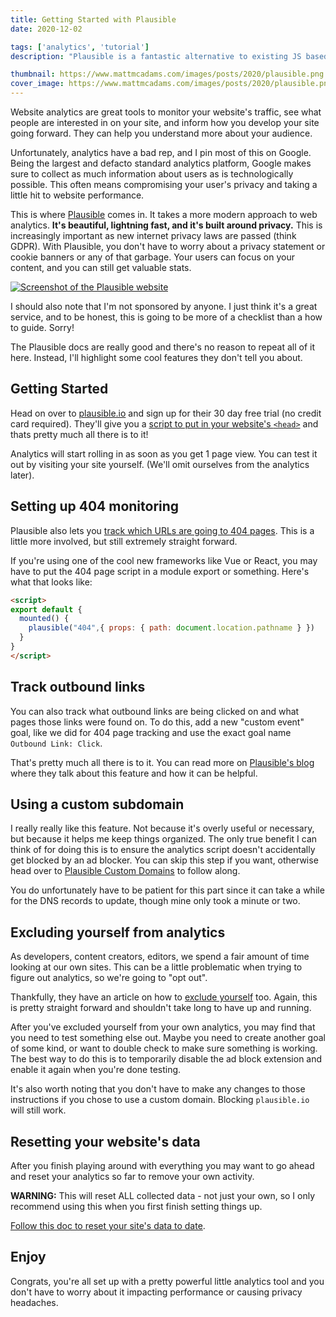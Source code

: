 ```yaml
---
title: Getting Started with Plausible
date: 2020-12-02

tags: ['analytics', 'tutorial']
description: "Plausible is a fantastic alternative to existing JS based analytics solutions. Inexpensive, lightning fast, and build around privacy."

thumbnail: https://www.mattmcadams.com/images/posts/2020/plausible.png
cover_image: https://www.mattmcadams.com/images/posts/2020/plausible.png
---
```


Website analytics are great tools to monitor your website's traffic, see what people are interested in on your site, and inform how you develop your site going forward. They can help you understand more about your audience.

Unfortunately, analytics have a bad rep, and I pin most of this on Google. Being the largest and defacto standard analytics platform, Google makes sure to collect as much information about users as is technologically possible. This often means compromising your user's privacy and taking a little hit to website performance.

This is where [Plausible](https://plausible.io/) comes in. It takes a more modern approach to web analytics. **It's beautiful, lightning fast, and it's built around privacy.** This is increasingly important as new internet privacy laws are passed (think GDPR). With Plausible, you don't have to worry about a privacy statement or cookie banners or any of that garbage. Your users can focus on your content, and you can still get valuable stats.

[![Screenshot of the Plausible website](/images/posts/2020/plausible.png)](https://plausible.io/)

<div class="callout layout--flow">
<p>I should also note that I'm not sponsored by anyone. I just think it's a great service, and to be honest, this is going to be more of a checklist than a how to guide. Sorry!</p>
<p>The Plausible docs are really good and there's no reason to repeat all of it here. Instead, I'll highlight some cool features they don't tell you about.</p>
</div>

## Getting Started

Head on over to [plausible.io](https://plausible.io/) and sign up for their 30 day free trial (no credit card required). They'll give you a [script to put in your website's `<head>`](https://docs.plausible.io/plausible-script) and thats pretty much all there is to it!

Analytics will start rolling in as soon as you get 1 page view. You can test it out by visiting your site yourself. (We'll omit ourselves from the analytics later).

## Setting up 404 monitoring

Plausible also lets you [track which URLs are going to 404 pages](https://plausible.io/docs/error-pages-tracking-404). This is a little more involved, but still extremely straight forward.

If you're using one of the cool new frameworks like Vue or React, you may have to put the 404 page script in a module export or something. Here's what that looks like:

```html
<script>
export default {
  mounted() {
    plausible("404",{ props: { path: document.location.pathname } })
  }
}
</script>
```

## Track outbound links

You can also track what outbound links are being clicked on and what pages those links were found on. To do this, add a new "custom event" goal, like we did for 404 page tracking and use the exact goal name `Outbound Link: Click`.

That's pretty much all there is to it. You can read more on [Plausible's blog](https://plausible.io/blog/track-outbound-link-clicks) where they talk about this feature and how it can be helpful.

## Using a custom subdomain

I really really like this feature. Not because it's overly useful or necessary, but because it helps me keep things organized. The only true benefit I can think of for doing this is to ensure the analytics script doesn't accidentally get blocked by an ad blocker. You can skip this step if you want, otherwise head over to [Plausible Custom Domains](https://docs.plausible.io/custom-domain/) to follow along.

You do unfortunately have to be patient for this part since it can take a while for the DNS records to update, though mine only took a minute or two.

## Excluding yourself from analytics

As developers, content creators, editors, we spend a fair amount of time looking at our own sites. This can be a little problematic when trying to figure out analytics, so we're going to "opt out".

Thankfully, they have an article on how to [exclude yourself](https://docs.plausible.io/excluding) too. Again, this is pretty straight forward and shouldn't take long to have up and running.

After you've excluded yourself from your own analytics, you may find that you need to test something else out. Maybe you need to create another goal of some kind, or want to double check to make sure something is working. The best way to do this is to temporarily disable the ad block extension and enable it again when you're done testing.

It's also worth noting that you don't have to make any changes to those instructions if you chose to use a custom domain. Blocking `plausible.io` will still work.

## Resetting your website's data

After you finish playing around with everything you may want to go ahead and reset your analytics so far to remove your own activity.

<div class="callout--warning">
<p><strong>WARNING:</strong> This will reset ALL collected data - not just your own, so I only recommend using this when you first finish setting things up.</p>
</div>

[Follow this doc to reset your site's data to date](https://docs.plausible.io/reset-site-data).

## Enjoy

Congrats, you're all set up with a pretty powerful little analytics tool and you don't have to worry about it impacting performance or causing privacy headaches.
